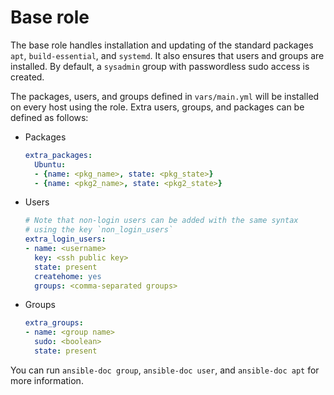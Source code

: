 # Base role

The base role handles installation and updating of the standard 
packages `apt`, `build-essential`, and `systemd`. It also ensures
that users and groups are installed. By default, a `sysadmin` group
with passwordless sudo access is created.

The packages, users, and groups defined in `vars/main.yml` will be
installed on every host using the role. Extra users, groups, and
packages can be defined as follows:

* Packages

    ```yml
    extra_packages:
      Ubuntu:
      - {name: <pkg_name>, state: <pkg_state>}
      - {name: <pkg2_name>, state: <pkg2_state>}
    ```

* Users

    ```yml
    # Note that non-login users can be added with the same syntax
    # using the key `non_login_users`
    extra_login_users:
    - name: <username>
      key: <ssh public key>
      state: present
      createhome: yes
      groups: <comma-separated groups>
    ```

* Groups

    ```yml
    extra_groups:
    - name: <group name>
      sudo: <boolean>
      state: present
    ```

You can run `ansible-doc group`, `ansible-doc user`, and
`ansible-doc apt` for more information.
